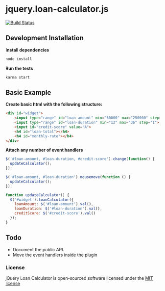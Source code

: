 # jquery.loan-calculator.js

[![Build Status](https://travis-ci.org/scrubmx/jquery.loan-calculator.svg?branch=master)](https://travis-ci.org/scrubmx/jquery.loan-calculator)

## Development Installation
**Install dependencies**
```bash
node install
```

**Run the tests**
```bash
karma start
```

## Basic Example
**Create basic html with the following structure:**
```html
<div id="widget">
    <input type="range" id="loan-amount" min="50000" max="250000" step="1000">
    <input type="range" id="loan-duration" min="12" max="36" step="1">
    <input id="credit-score" value="A">
    <h4 id="loan-total"></h4>
    <h4 id="monthly-rate"></h4>
</div>
```

**Attach any number of event handlers**
```js
$('#loan-amount, #loan-duration, #credit-score').change(function() {
  updateCalculator();
});

$('#loan-amount, #loan-duration').mousemove(function () {
  updateCalculator();
});

function updateCalculator() {
  $('#widget').loanCalculator({
    loanAmount: $('#loan-amount').val(),
    loanDuration: $('#loan-duration').val(),
    creditScore: $('#credit-score').val()
  });
}
```


## Todo

* Document the public API.
* Move the event handlers inside the plugin

### License

jQuery Loan Calculator is open-sourced software licensed under the [MIT license](https://github.com/scrubmx/jquery.loan-calculator/blob/master/licence.txt)